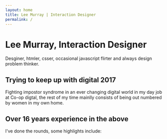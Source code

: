```yaml
---
layout: home
title: Lee Murray | Interaction Designer
permalink: /
---
```


<h1>Lee Murray, Interaction Designer</h1>

<p>Desginer, htmler, csser, occasional javascript flirter and always design problem thinker.</p>

<h2>Trying to keep up with digital 2017</h2>

<p>Fighting impostor syndrome in an ever changing digital world in my day job at Co-op digtal, the rest of my time mainlly consists of being out numbered by women in my own home.</p>

<h2>Over 16 years experience in the above</h2>

<p>I've done the rounds, some highlights include:</p>

